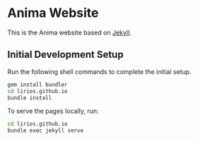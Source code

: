 Anima Website
=============

This is the Anima website based on [Jekyll](https://jekyllrb.com/).

## Initial Development Setup

Run the following shell commands to complete the initial setup.

```sh
gem install bundler
cd lirios.github.io
bundle install
```

To serve the pages locally, run:

```sh
cd lirios.github.io
bundle exec jekyll serve
```
